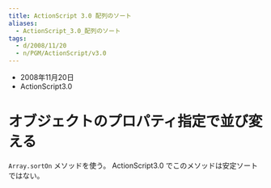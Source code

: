 ```yaml
---
title: ActionScript 3.0 配列のソート
aliases:
  - ActionScript_3.0_配列のソート
tags:
  - d/2008/11/20
  - n/PGM/ActionScript/v3.0 
---
```


- 2008年11月20日
- ActionScript3.0

オブジェクトのプロパティ指定で並び変える
================================================================================
`Array.sortOn` メソッドを使う。 ActionScript3.0 でこのメソッドは安定ソートではない。


